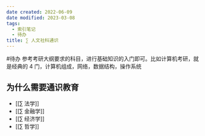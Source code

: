 ```yaml
---
date created: 2022-06-09
date modified: 2023-03-08
tags:
  - 索引笔记
  - 待办
title: ∑ 人文社科通识
---
```


#待办 参考考研大纲要求的科目，进行基础知识的入门即可。比如计算机考研，就是经典的 4 门，计算机组成，网络，数据结构，操作系统

## 为什么需要通识教育

- [[∑ 法学]]
- [[∑ 金融学]]
- [[∑ 经济学]]
- [[∑ 哲学]]
